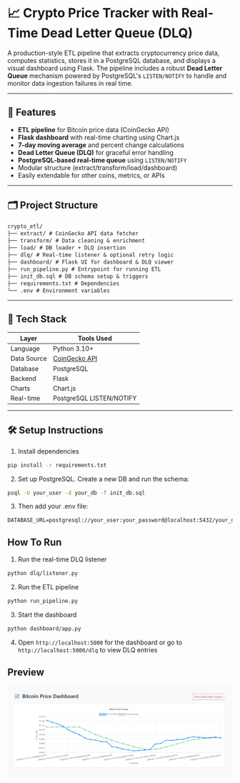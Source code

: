 # 📈 Crypto Price Tracker with Real-Time Dead Letter Queue (DLQ)

A production-style ETL pipeline that extracts cryptocurrency price data, 
computes statistics, stores it in a PostgreSQL database, and displays a 
visual dashboard using Flask. The pipeline includes a robust **Dead Letter Queue** 
mechanism powered by PostgreSQL's `LISTEN/NOTIFY` to handle and monitor 
data ingestion failures in real time.

---

## 🚀 Features

- **ETL pipeline** for Bitcoin price data (CoinGecko API)
- **Flask dashboard** with real-time charting using Chart.js
- **7-day moving average** and percent change calculations
- **Dead Letter Queue (DLQ)** for graceful error handling
- **PostgreSQL-based real-time queue** using `LISTEN/NOTIFY`
- Modular structure (extract/transform/load/dashboard)
- Easily extendable for other coins, metrics, or APIs

---

## 🗂️ Project Structure

```
crypto_etl/ 
├── extract/ # CoinGecko API data fetcher
├── transform/ # Data cleaning & enrichment
├── load/ # DB loader + DLQ insertion
├── dlq/ # Real-time listener & optional retry logic
├── dashboard/ # Flask UI for dashboard & DLQ viewer
├── run_pipeline.py # Entrypoint for running ETL
├── init_db.sql # DB schema setup & triggers
├── requirements.txt # Dependencies
└── .env # Environment variables
```

---

## 🔧 Tech Stack

| Layer       | Tools Used                   |
|------------|-------------------------------|
| Language    | Python 3.10+                  |
| Data Source | [CoinGecko API](https://www.coingecko.com/en/api) |
| Database    | PostgreSQL                    |
| Backend     | Flask                         |
| Charts      | Chart.js                      |
| Real-time   | PostgreSQL LISTEN/NOTIFY      |

---

## 🛠️ Setup Instructions

1. Install dependencies

  ```bash
  pip install -r requirements.txt
  ```

2. Set up PostgreSQL. Create a new DB and run the schema:

  ```bash
  psql -U your_user -d your_db -f init_db.sql
  ```

3. Then add your .env file:

  ```env
  DATABASE_URL=postgresql://your_user:your_password@localhost:5432/your_db
  ```

## How To Run

1. Run the real-time DLQ listener

```bash
python dlq/listener.py
```

2. Run the ETL pipeline

```bash
python run_pipeline.py
```

3. Start the dashboard

```bash
python dashboard/app.py
```

4. Open `http://localhost:5000` for the dashboard or go to `http://localhost:5000/dlq` to view DLQ entries

## Preview

![dashboard](docs/assets/preview.png)